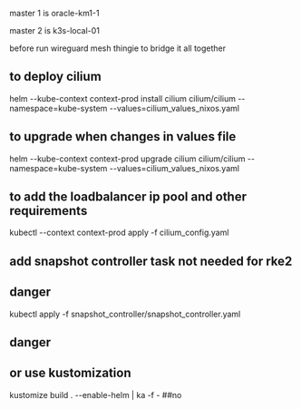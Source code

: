 master 1 is oracle-km1-1

master 2 is k3s-local-01

before run wireguard mesh thingie to bridge it all together

## to deploy cilium
helm --kube-context context-prod install cilium cilium/cilium --namespace=kube-system --values=cilium_values_nixos.yaml 
## to upgrade when changes in values file
helm --kube-context context-prod upgrade cilium cilium/cilium  --namespace=kube-system --values=cilium_values_nixos.yaml

<!-- ## to upgrade to new cilium version
helm upgrade cilium cilium/cilium  --namespace=kube-system --version 1.15.4 --values=cilium_values.yaml -->

## to add the loadbalancer ip pool and other requirements
kubectl --context context-prod apply -f cilium_config.yaml



## add snapshot controller task  not needed for rke2 

## danger  
kubectl apply -f snapshot_controller/snapshot_controller.yaml
## danger



## or use kustomization

kustomize build . --enable-helm | ka -f - ##no
